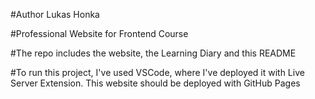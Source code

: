 #Author Lukas Honka

#Professional Website for Frontend Course

#The repo includes the website, the Learning Diary and this README

#To run this project, I've used VSCode, where I've deployed it with Live Server Extension. This website should be deployed with GitHub Pages